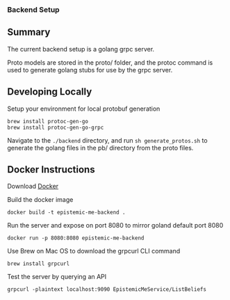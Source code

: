 ### Backend Setup

## Summary

The current backend setup is a golang grpc server. 

Proto models are stored in the proto/ folder, and the protoc command is used to generate golang stubs for use by the grpc server. 

## Developing Locally

Setup your environment for local protobuf generation

```
brew install protoc-gen-go
brew install protoc-gen-go-grpc
```

Navigate to the `./backend` directory, and run `sh generate_protos.sh` to generate the golang files in the pb/ directory from the
proto files. 

## Docker Instructions

Download [Docker](https://www.docker.com/products/docker-desktop/)

Build the docker image

`docker build -t epistemic-me-backend .`

Run the server and expose on port 8080 to mirror goland default port 8080

`docker run -p 8080:8080 epistemic-me-backend`

Use Brew on Mac OS to download the grpcurl CLI command

`brew install grpcurl`

Test the server by querying an API

`grpcurl -plaintext localhost:9090 EpistemicMeService/ListBeliefs`